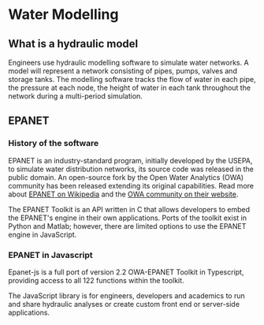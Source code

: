 # Water Modelling

## What is a hydraulic model

Engineers use hydraulic modelling software to simulate water networks. A model will represent a network consisting of pipes, pumps, valves and storage tanks. The modelling software tracks the flow of water in each pipe, the pressure at each node, the height of water in each tank throughout the network during a multi-period simulation.

## EPANET

### History of the software

EPANET is an industry-standard program, initially developed by the USEPA, to simulate water distribution networks, its source code was released in the public domain. An open-source fork by the Open Water Analytics (OWA) community has been released extending its original capabilities. Read more about [EPANET on Wikipedia](https://en.wikipedia.org/wiki/EPANET) and the [OWA community on their website](http://wateranalytics.org/).

The EPANET Toolkit is an API written in C that allows developers to embed the EPANET's engine in their own applications. Ports of the toolkit exist in Python and Matlab; however, there are limited options to use the EPANET engine in JavaScript.

### EPANET in Javascript

Epanet-js is a full port of version 2.2 OWA-EPANET Toolkit in Typescript, providing access to all 122 functions within the toolkit.

The JavaScript library is for engineers, developers and academics to run and share hydraulic analyses or create custom front end or server-side applications.
